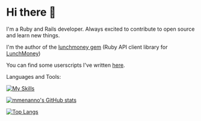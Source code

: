 # Hi there 👋

I'm a Ruby and Rails developer. Always excited to contribute to open source and learn new things.

I'm the author of the [lunchmoney gem](https://rubygems.org/gems/lunchmoney) (Ruby API client library for [LunchMoney](http://lunchmoney.app/))

You can find some userscripts I've written [here](https://github.com/mmenanno/userscripts).

Languages and Tools:

[![My Skills](https://skillicons.dev/icons?i=ruby,rails,graphql,mysql,sqlite,redis,js,ts,githubactions)](https://skillicons.dev)

[![mmenanno's GitHub stats](https://github-readme-stats-xi-rosy-38.vercel.app/api?username=mmenanno&show=reviews,prs_merged&show_icons=true&theme=dark)](https://github.com/anuraghazra/github-readme-stats)

[![Top Langs](https://github-readme-stats.vercel.app/api/top-langs/?username=mmenanno&theme=dark)](https://github.com/anuraghazra/github-readme-stats)
